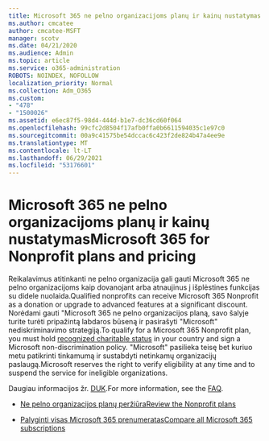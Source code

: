 ```yaml
---
title: Microsoft 365 ne pelno organizacijoms planų ir kainų nustatymas
ms.author: cmcatee
author: cmcatee-MSFT
manager: scotv
ms.date: 04/21/2020
ms.audience: Admin
ms.topic: article
ms.service: o365-administration
ROBOTS: NOINDEX, NOFOLLOW
localization_priority: Normal
ms.collection: Adm_O365
ms.custom:
- "478"
- "1500026"
ms.assetid: e6ec87f5-98d4-444d-b1e7-dc36cd60f064
ms.openlocfilehash: 99cfc2d8504f17afb0ffa0b6611594035c1e97c0
ms.sourcegitcommit: 00a9c41575be54dccac6c423f2de824b47a4ee9e
ms.translationtype: MT
ms.contentlocale: lt-LT
ms.lasthandoff: 06/29/2021
ms.locfileid: "53176601"
---
```

# <a name="microsoft-365-for-nonprofit-plans-and-pricing"></a><span data-ttu-id="c7b57-102">Microsoft 365 ne pelno organizacijoms planų ir kainų nustatymas</span><span class="sxs-lookup"><span data-stu-id="c7b57-102">Microsoft 365 for Nonprofit plans and pricing</span></span>

<span data-ttu-id="c7b57-103">Reikalavimus atitinkanti ne pelno organizacija gali gauti Microsoft 365 ne pelno organizacijoms kaip dovanojant arba atnaujinus į išplėstines funkcijas su didele nuolaida.</span><span class="sxs-lookup"><span data-stu-id="c7b57-103">Qualified nonprofits can receive Microsoft 365 Nonprofit as a donation or upgrade to advanced features at a significant discount.</span></span> <span data-ttu-id="c7b57-104">Norėdami gauti "Microsoft 365 ne pelno organizacijos planą, [](https://go.microsoft.com/fwlink/p/?LinkID=330253) savo šalyje turite turėti pripažintą labdaros būseną ir pasirašyti "Microsoft" nediskriminavimo strategiją.</span><span class="sxs-lookup"><span data-stu-id="c7b57-104">To qualify for a Microsoft 365 Nonprofit plan, you must hold [recognized charitable status](https://go.microsoft.com/fwlink/p/?LinkID=330253) in your country and sign a Microsoft non-discrimination policy.</span></span> <span data-ttu-id="c7b57-105">"Microsoft" pasilieka teisę bet kuriuo metu patikrinti tinkamumą ir sustabdyti netinkamų organizacijų paslaugą.</span><span class="sxs-lookup"><span data-stu-id="c7b57-105">Microsoft reserves the right to verify eligibility at any time and to suspend the service for ineligible organizations.</span></span>
  
<span data-ttu-id="c7b57-106">Daugiau informacijos žr. [DUK](https://products.office.com/nonprofit/office-365-nonprofit).</span><span class="sxs-lookup"><span data-stu-id="c7b57-106">For more information, see the [FAQ](https://products.office.com/nonprofit/office-365-nonprofit).</span></span>
  
- [<span data-ttu-id="c7b57-107">Ne pelno organizacijos planų peržiūra</span><span class="sxs-lookup"><span data-stu-id="c7b57-107">Review the Nonprofit plans</span></span>](https://products.office.com/nonprofit/office-365-nonprofit-plans-and-pricing?tab=1)

- [<span data-ttu-id="c7b57-108">Palyginti visas Microsoft 365 prenumeratas</span><span class="sxs-lookup"><span data-stu-id="c7b57-108">Compare all Microsoft 365 subscriptions</span></span>](https://products.office.com/business/compare-more-office-365-for-business-plans)